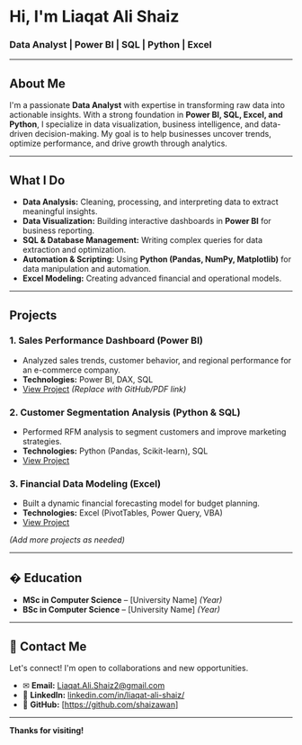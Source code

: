 # Hi, I'm Liaqat Ali Shaiz  
### Data Analyst | Power BI | SQL | Python | Excel  

---

## **About Me**  
I'm a passionate **Data Analyst** with expertise in transforming raw data into actionable insights. With a strong foundation in **Power BI, SQL, Excel, and Python**, I specialize in data visualization, business intelligence, and data-driven decision-making. My goal is to help businesses uncover trends, optimize performance, and drive growth through analytics.  

---

## **What I Do**  
- **Data Analysis:** Cleaning, processing, and interpreting data to extract meaningful insights.  
- **Data Visualization:** Building interactive dashboards in **Power BI** for business reporting.  
- **SQL & Database Management:** Writing complex queries for data extraction and optimization.  
- **Automation & Scripting:** Using **Python (Pandas, NumPy, Matplotlib)** for data manipulation and automation.  
- **Excel Modeling:** Creating advanced financial and operational models.  

---

## **Projects**  

### **1. Sales Performance Dashboard (Power BI)**  
- Analyzed sales trends, customer behavior, and regional performance for an e-commerce company.  
- **Technologies:** Power BI, DAX, SQL  
- [View Project](#) *(Replace with GitHub/PDF link)*  

### **2. Customer Segmentation Analysis (Python & SQL)**  
- Performed RFM analysis to segment customers and improve marketing strategies.  
- **Technologies:** Python (Pandas, Scikit-learn), SQL  
- [View Project](#)  

### **3. Financial Data Modeling (Excel)**  
- Built a dynamic financial forecasting model for budget planning.  
- **Technologies:** Excel (PivotTables, Power Query, VBA)  
- [View Project](#)  

*(Add more projects as needed)*  

---

## � **Education**  
- **MSc in Computer Science** – [University Name] *(Year)*  
- **BSc in Computer Science** – [University Name] *(Year)*  

---

## 📩 **Contact Me**  
Let's connect! I'm open to collaborations and new opportunities.  
- ✉ **Email:** [Liaqat.Ali.Shaiz2@gmail.com](mailto:Liaqat.Ali.Shaiz2@gmail.com)  
- 💼 **LinkedIn:** [linkedin.com/in/liaqat-ali-shaiz/](https://www.linkedin.com/in/liaqat-ali-shaiz/)  
- 📂 **GitHub:** [https://github.com/shaizawan]  

---

 **Thanks for visiting!**  
 
